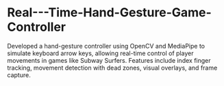 # Real---Time-Hand-Gesture-Game-Controller
Developed a hand-gesture controller using OpenCV and MediaPipe to simulate keyboard arrow keys, allowing real-time control of player movements in games like Subway Surfers. Features include index finger tracking, movement detection with dead zones, visual overlays, and frame capture.
